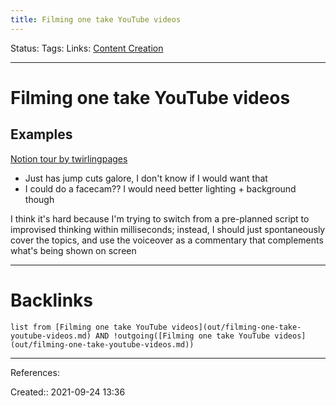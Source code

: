 ```yaml
---
title: Filming one take YouTube videos
---
```

Status: 
Tags: 
Links: [Content Creation](out/content-creation.md)
___
# Filming one take YouTube videos
## Examples
[Notion tour by twirlingpages](https://www.youtube.com/watch?v=YdCg7eSmYmI&ab_channel=twirlingpages)
- Just has jump cuts galore, I don't know if I would want that
- I could do a facecam?? I would need better lighting + background though

I think it's hard because I'm trying to switch from a pre-planned script to improvised thinking within milliseconds; instead, I should just spontaneously cover the topics, and use the voiceover as a commentary that complements what's being shown on screen

___
# Backlinks
```dataview
list from [Filming one take YouTube videos](out/filming-one-take-youtube-videos.md) AND !outgoing([Filming one take YouTube videos](out/filming-one-take-youtube-videos.md))
```
___
References:

Created:: 2021-09-24 13:36
